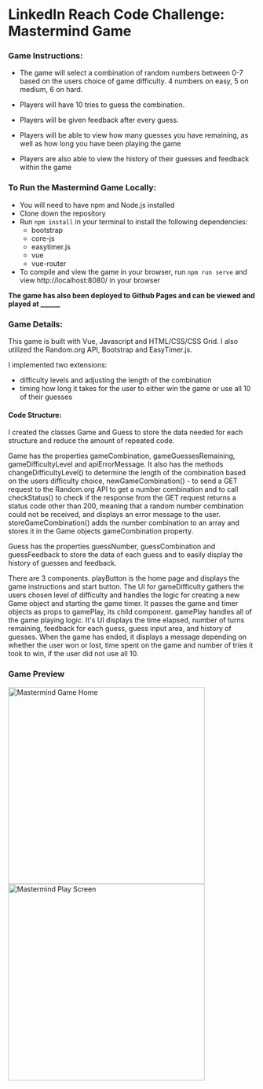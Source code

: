 # LinkedIn Reach Code Challenge: Mastermind Game
### Game Instructions:
- The game will select a combination of random numbers between 0-7 based on the users choice of game difficulty. 4 numbers on easy, 5 on medium, 6 on hard.

- Players will have 10 tries to guess the combination.

- Players will be given feedback after every guess.

- Players will be able to view how many guesses you have remaining, as well as how long you have been playing the game

- Players are also able to view the history of their guesses and feedback within the game

### To Run the Mastermind Game Locally:
- You will need to have npm and Node.js installed
- Clone down the repository
- Run ``` npm install ``` in your terminal to install the following dependencies: 
    - bootstrap
    - core-js
    - easytimer.js
    - vue
    - vue-router
- To compile and view the game in your browser, run ``` npm run serve ``` and view http://localhost:8080/ in your browser

**The game has also been deployed to Github Pages and can be viewed and played at ______**

### Game Details:

This game is built with Vue, Javascript and HTML/CSS/CSS Grid.
I also utilized the Random.org API, Bootstrap and EasyTimer.js.

I implemented two extensions:
- difficulty levels and adjusting the length of the combination
- timing how long it takes for the user to either win the game or use all 10 of their guesses

#### Code Structure:

I created the classes Game and Guess to store the data needed for each structure and reduce the amount of repeated code.

Game has the properties gameCombination, gameGuessesRemaining, gameDifficultyLevel and apiErrorMessage. It also has the methods
changeDifficultyLevel() to determine the length of the combination based on the users difficulty choice, newGameCombination() - to send a GET request to the Random.org API to get a number combination and to call checkStatus() to check if the response from the GET request returns a status code other than 200, meaning that a random number combination could not be received, and displays an error message to the user. storeGameCombination() adds the number combination to an array and stores it in the Game objects gameCombination property.

Guess has the properties guessNumber, guessCombination and guessFeedback to store the data of each guess and to easily display the history of guesses and feedback.

There are 3 components. playButton is the home page and displays the game instructions and start button. The UI for gameDifficulty gathers the users chosen level of difficulty and handles the logic for creating a new Game object and starting the game timer. It passes the game and timer objects as props to gamePlay, its child component. gamePlay handles all of the game playing logic. It's UI displays the time elapsed, number of turns remaining, feedback for each guess, guess input area, and history of guesses. When the game has ended, it displays a message depending on whether the user won or lost, time spent on the game and number of tries it took to win, if the user did not use all 10.  

### Game Preview
<img src="https://drive.google.com/uc?export=view&id=12qMXGlUo2LappXipeYZRYcYe49Npzopn" alt="Mastermind Game Home" width="400"/> <img src="https://drive.google.com/uc?export=view&id=1DYBphKI65xQvHBIMYm_xeGdI1mKZglM4" alt="Mastermind Play Screen" width="400"/>
